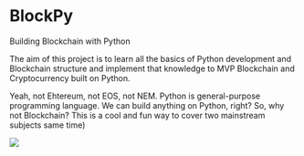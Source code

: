# BlockPy
Building Blockchain with Python

The aim of this project is to learn all the basics of Python development and Blockchain structure and implement that knowledge to MVP Blockchain and Cryptocurrency built on Python.

Yeah, not Ehtereum, not EOS, not NEM. Python is general-purpose programming language. We can build anything on Python, right? So, why not Blockchain? This is a cool and fun way to cover two mainstream subjects same time)

<img src="http://scottgray.me/wp-content/uploads/2015/08/eaa37afd7ce715617255258be2619070.jpg">

